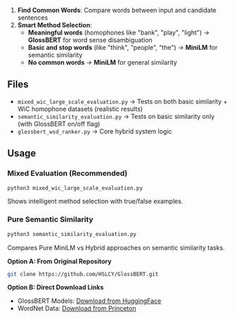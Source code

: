 1. **Find Common Words**: Compare words between input and candidate sentences
2. **Smart Method Selection**:
   - **Meaningful words** (homophones like "bank", "play", "light") → **GlossBERT** for word sense disambiguation
   - **Basic and stop words** (like "think", "people", "the") → **MiniLM** for semantic similarity
   - **No common words** → **MiniLM** for general similarity

## Files

- `mixed_wic_large_scale_evaluation.py` → Tests on both basic similarity + WiC homophone datasets (realistic results)
- `semantic_similarity_evaluation.py` → Tests on basic similarity only (with GlossBERT on/off flag)
- `glossbert_wsd_ranker.py` → Core hybrid system logic

## Usage

### Mixed Evaluation (Recommended)
```bash
python3 mixed_wic_large_scale_evaluation.py
```
Shows intelligent method selection with true/false examples.

### Pure Semantic Similarity
```bash
python3 semantic_similarity_evaluation.py
```
Compares Pure MiniLM vs Hybrid approaches on semantic similarity tasks.

**Option A: From Original Repository**
```bash
git clone https://github.com/HSLCY/GlossBERT.git
```

**Option B: Direct Download Links**
- GlossBERT Models: [Download from HuggingFace](https://huggingface.co/models?search=glossbert)
- WordNet Data: [Download from Princeton](https://wordnet.princeton.edu/download)